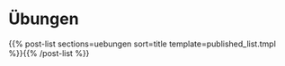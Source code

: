 # Übungen

{{% post-list sections=uebungen sort=title template=published_list.tmpl %}}{{% /post-list %}}
